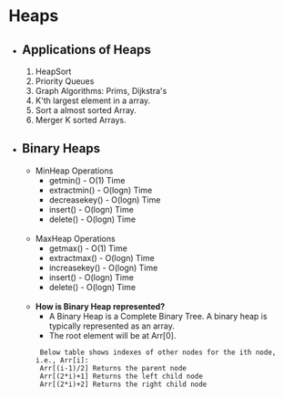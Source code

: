 # Heaps
- ## Applications of Heaps
  1. HeapSort
  2. Priority Queues
  3. Graph Algorithms: Prims, Dijkstra's
  4. K'th largest element in a array.
  5. Sort a almost sorted Array.
  6. Merger K sorted Arrays.
  

- ## Binary Heaps
  - MinHeap Operations
       - getmin() - O(1) Time
       - extractmin() - O(logn) Time
       - decreasekey() - O(logn) Time
       - insert() - O(logn) Time
       - delete() - O(logn) Time
       <br/>
  - MaxHeap Operations
       - getmax() - O(1) Time
       - extractmax() - O(logn) Time
       - increasekey() - O(logn) Time
       - insert() - O(logn) Time
       - delete() - O(logn) Time
       <br />
  - **How is Binary Heap represented?**
      - A Binary Heap is a Complete Binary Tree. A binary heap is typically represented as an array.
      -  The root element will be at Arr[0].
      ```
       Below table shows indexes of other nodes for the ith node, i.e., Arr[i]:
       Arr[(i-1)/2]	Returns the parent node
       Arr[(2*i)+1]	Returns the left child node
       Arr[(2*i)+2]	Returns the right child node
     ```